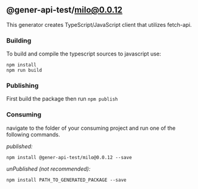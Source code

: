 ## @gener-api-test/milo@0.0.12

This generator creates TypeScript/JavaScript client that utilizes fetch-api.

### Building

To build and compile the typescript sources to javascript use:
```
npm install
npm run build
```

### Publishing

First build the package then run ```npm publish```

### Consuming

navigate to the folder of your consuming project and run one of the following commands.

_published:_

```
npm install @gener-api-test/milo@0.0.12 --save
```

_unPublished (not recommended):_

```
npm install PATH_TO_GENERATED_PACKAGE --save
